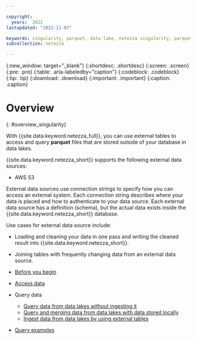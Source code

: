 ```yaml
---

copyright:
  years:  2022
lastupdated: "2022-11-07"

keywords: singularity, parquet, data lake, netezza singularity, parquet files
subcollection: netezza

---
```


{:new_window: target="_blank"}
{:shortdesc: .shortdesc}
{:screen: .screen}
{:pre: .pre}
{:table: .aria-labeledby="caption"}
{:codeblock: .codeblock}
{:tip: .tip}
{:download: .download}
{:important: .important}
{:caption: .caption}

# Overview
{: #overview_singularity}

With {{site.data.keyword.netezza_full}}, you can use external tables to access and query **parquet** files that are stored outside of your database in data lakes.

{{site.data.keyword.netezza_short}} supports the following external data sources:

- AWS S3

External data sources use connection strings to specify how you can access an external system. Each connection string describes where your data is placed and how to authenticate to your data source. Each external data source has a definition (schema), but the actual data exists inside the {{site.data.keyword.netezza_short}} database.

Use cases for external data source include:

- Loading and cleaning your data in one pass and writing the cleaned result into {{site.data.keyword.netezza_short}}.
- Joining tables with frequently changing data from an external data source.

- [Before you begin](/docs/netezza?topic=netezza-prereqs_singularity)
- [Access data](/docs/netezza?topic=netezza-accessing_singularity)
- Query data

  - [Query data from data lakes without ingesting it](/docs/netezza?topic=netezza-querying-data-from-a-data-lake-without-ingesting)
  - [Query and merging data from data lakes with data stored locally](/docs/netezza?topic=netezza-merging-data-from-a-data-lake-with-data-stored-locally)
  - [Ingest data from data lakes by using external tables](/docs/netezza?topic=netezza-ingest_singularity)

- [Query examples](/docs/netezza?topic=netezza-queries_singularity)
